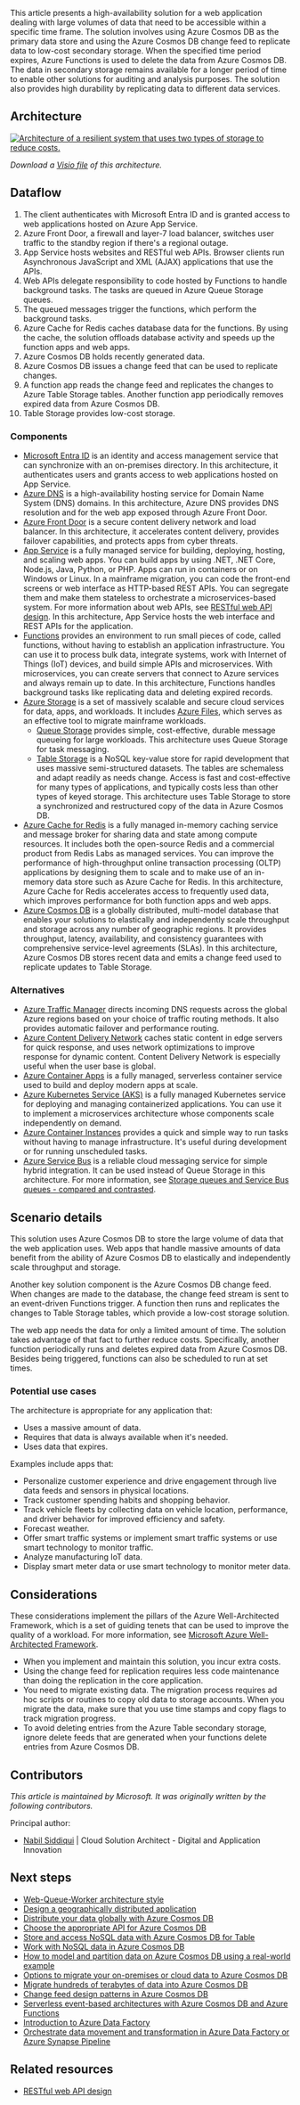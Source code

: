 This article presents a high-availability solution for a web application dealing with large volumes of data that need to be accessible within a specific time frame. The solution involves using Azure Cosmos DB as the primary data store and using the Azure Cosmos DB change feed to replicate data to low-cost secondary storage. When the specified time period expires, Azure Functions is used to delete the data from Azure Cosmos DB. The data in secondary storage remains available for a longer period of time to enable other solutions for auditing and analysis purposes. The solution also provides high durability by replicating data to different data services.

## Architecture

[ ![Architecture of a resilient system that uses two types of storage to reduce costs.](_images/minimal-storage-change-feed-replicate-data.svg)](_images/minimal-storage-change-feed-replicate-data.svg#lightbox)

*Download a [Visio file](https://arch-center.azureedge.net/minimal-storage-change-feed-replicate-data.vsdx) of this architecture.*

## Dataflow

1. The client authenticates with Microsoft Entra ID and is granted access to web applications hosted on Azure App Service.
1. Azure Front Door, a firewall and layer-7 load balancer, switches user traffic to the standby region if there's a regional outage.
1. App Service hosts websites and RESTful web APIs. Browser clients run Asynchronous JavaScript and XML (AJAX) applications that use the APIs.
1. Web APIs delegate responsibility to code hosted by Functions to handle background tasks. The tasks are queued in Azure Queue Storage queues.
1. The queued messages trigger the functions, which perform the background tasks.
1. Azure Cache for Redis caches database data for the functions. By using the cache, the solution offloads database activity and speeds up the function apps and web apps.
1. Azure Cosmos DB holds recently generated data.
1. Azure Cosmos DB issues a change feed that can be used to replicate changes.
1. A function app reads the change feed and replicates the changes to Azure Table Storage tables. Another function app periodically removes expired data from Azure Cosmos DB.
1. Table Storage provides low-cost storage.

### Components

- [Microsoft Entra ID](/entra/fundamentals/whatis) is an identity and access management service that can synchronize with an on-premises directory. In this architecture, it authenticates users and grants access to web applications hosted on App Service.
- [Azure DNS](/azure/dns/dns-overview) is a high-availability hosting service for Domain Name System (DNS) domains. In this architecture, Azure DNS provides DNS resolution and for the web app exposed through Azure Front Door.
- [Azure Front Door](/azure/well-architected/service-guides/azure-front-door) is a secure content delivery network and load balancer. In this architecture, it accelerates content delivery, provides failover capabilities, and protects apps from cyber threats.
- [App Service](/azure/well-architected/service-guides/app-service-web-apps) is a fully managed service for building, deploying, hosting, and scaling web apps. You can build apps by using .NET, .NET Core, Node.js, Java, Python, or PHP. Apps can run in containers or on Windows or Linux. In a mainframe migration, you can code the front-end screens or web interface as HTTP-based REST APIs. You can segregate them and make them stateless to orchestrate a microservices-based system. For more information about web APIs, see [RESTful web API design](../../best-practices/api-design.md). In this architecture, App Service hosts the web interface and REST APIs for the application.
- [Functions](/azure/well-architected/service-guides/azure-functions) provides an environment to run small pieces of code, called functions, without having to establish an application infrastructure. You can use it to process bulk data, integrate systems, work with Internet of Things (IoT) devices, and build simple APIs and microservices. With microservices, you can create servers that connect to Azure services and always remain up to date. In this architecture, Functions handles background tasks like replicating data and deleting expired records.
- [Azure Storage](/azure/storage/common/storage-introduction) is a set of massively scalable and secure cloud services for data, apps, and workloads. It includes [Azure Files](/azure/well-architected/service-guides/azure-files), which serves as an effective tool to migrate mainframe workloads.
  - [Queue Storage](/azure/storage/queues/storage-queues-introduction) provides simple, cost-effective, durable message queueing for large workloads. This architecture uses Queue Storage for task messaging.
  - [Table Storage](/azure/storage/tables/table-storage-overview) is a NoSQL key-value store for rapid development that uses massive semi-structured datasets. The tables are schemaless and adapt readily as needs change. Access is fast and cost-effective for many types of applications, and typically costs less than other types of keyed storage. This architecture uses Table Storage to store a synchronized and restructured copy of the data in Azure Cosmos DB.
- [Azure Cache for Redis](/azure/azure-cache-for-redis/cache-overview) is a fully managed in-memory caching service and message broker for sharing data and state among compute resources. It includes both the open-source Redis and a commercial product from Redis Labs as managed services. You can improve the performance of high-throughput online transaction processing (OLTP) applications by designing them to scale and to make use of an in-memory data store such as Azure Cache for Redis. In this architecture, Azure Cache for Redis accelerates access to frequently used data, which improves performance for both function apps and web apps.
- [Azure Cosmos DB](/azure/well-architected/service-guides/cosmos-db) is a globally distributed, multi-model database that enables your solutions to elastically and independently scale throughput and storage across any number of geographic regions. It provides throughput, latency, availability, and consistency guarantees with comprehensive service-level agreements (SLAs). In this architecture, Azure Cosmos DB stores recent data and emits a change feed used to replicate updates to Table Storage.

### Alternatives

- [Azure Traffic Manager](/azure/traffic-manager/traffic-manager-overview) directs incoming DNS requests across the global Azure regions based on your choice of traffic routing methods. It also provides automatic failover and performance routing.
- [Azure Content Delivery Network](/azure/cdn/cdn-overview) caches static content in edge servers for quick response, and uses network optimizations to improve response for dynamic content. Content Delivery Network is especially useful when the user base is global.
- [Azure Container Apps](/azure/well-architected/service-guides/azure-container-apps) is a fully managed, serverless container service used to build and deploy modern apps at scale.
- [Azure Kubernetes Service (AKS)](/azure/well-architected/service-guides/azure-kubernetes-service) is a fully managed Kubernetes service for deploying and managing containerized applications. You can use it to implement a microservices architecture whose components scale independently on demand.
- [Azure Container Instances](/azure/container-instances/container-instances-overview) provides a quick and simple way to run tasks without having to manage infrastructure. It's useful during development or for running unscheduled tasks.
- [Azure Service Bus](/azure/well-architected/service-guides/service-bus/reliability) is a reliable cloud messaging service for simple hybrid integration. It can be used instead of Queue Storage in this architecture. For more information, see [Storage queues and Service Bus queues - compared and contrasted](/azure/service-bus-messaging/service-bus-azure-and-service-bus-queues-compared-contrasted).

## Scenario details

This solution uses Azure Cosmos DB to store the large volume of data that the web application uses. Web apps that handle massive amounts of data benefit from the ability of Azure Cosmos DB to elastically and independently scale throughput and storage.

Another key solution component is the Azure Cosmos DB change feed. When changes are made to the database, the change feed stream is sent to an event-driven Functions trigger. A function then runs and replicates the changes to Table Storage tables, which provide a low-cost storage solution.

The web app needs the data for only a limited amount of time. The solution takes advantage of that fact to further reduce costs. Specifically, another function periodically runs and deletes expired data from Azure Cosmos DB. Besides being triggered, functions can also be scheduled to run at set times.

### Potential use cases

The architecture is appropriate for any application that:

- Uses a massive amount of data.
- Requires that data is always available when it's needed.
- Uses data that expires.

Examples include apps that:

- Personalize customer experience and drive engagement through live data feeds and sensors in physical locations.
- Track customer spending habits and shopping behavior.
- Track vehicle fleets by collecting data on vehicle location, performance, and driver behavior for improved efficiency and safety.
- Forecast weather.
- Offer smart traffic systems or implement smart traffic systems or use smart technology to monitor traffic.
- Analyze manufacturing IoT data.
- Display smart meter data or use smart technology to monitor meter data.

## Considerations

These considerations implement the pillars of the Azure Well-Architected Framework, which is a set of guiding tenets that can be used to improve the quality of a workload. For more information, see [Microsoft Azure Well-Architected Framework](/azure/well-architected/).

- When you implement and maintain this solution, you incur extra costs.
- Using the change feed for replication requires less code maintenance than doing the replication in the core application.
- You need to migrate existing data. The migration process requires ad hoc scripts or routines to copy old data to storage accounts. When you migrate the data, make sure that you use time stamps and copy flags to track migration progress.
- To avoid deleting entries from the Azure Table secondary storage, ignore delete feeds that are generated when your functions delete entries from Azure Cosmos DB.

## Contributors

*This article is maintained by Microsoft. It was originally written by the following contributors.*

Principal author:

- [Nabil Siddiqui](https://www.linkedin.com/in/nabilshams) | Cloud Solution Architect - Digital and Application Innovation

## Next steps

- [Web-Queue-Worker architecture style](../../guide/architecture-styles/web-queue-worker.yml)
- [Design a geographically distributed application](/training/modules/design-a-geographically-distributed-application)
- [Distribute your data globally with Azure Cosmos DB](/training/modules/distribute-data-globally-with-cosmos-db)
- [Choose the appropriate API for Azure Cosmos DB](/training/modules/choose-api-for-cosmos-db)
- [Store and access NoSQL data with Azure Cosmos DB for Table](/training/modules/store-access-data-cosmos-table-api)
- [Work with NoSQL data in Azure Cosmos DB](/training/paths/work-with-nosql-data-in-azure-cosmos-db)
- [How to model and partition data on Azure Cosmos DB using a real-world example](/azure/cosmos-db/how-to-model-partition-example)
- [Options to migrate your on-premises or cloud data to Azure Cosmos DB](/azure/cosmos-db/cosmosdb-migrationchoices)
- [Migrate hundreds of terabytes of data into Azure Cosmos DB](/azure/cosmos-db/migrate-cosmosdb-data)
- [Change feed design patterns in Azure Cosmos DB](/azure/cosmos-db/change-feed-design-patterns)
- [Serverless event-based architectures with Azure Cosmos DB and Azure Functions](/azure/cosmos-db/change-feed-functions)
- [Introduction to Azure Data Factory](/training/modules/intro-to-azure-data-factory)
- [Orchestrate data movement and transformation in Azure Data Factory or Azure Synapse Pipeline](/training/modules/orchestrate-data-movement-transformation-azure-data-factory)

## Related resources

- [RESTful web API design](../../best-practices/api-design.md)
